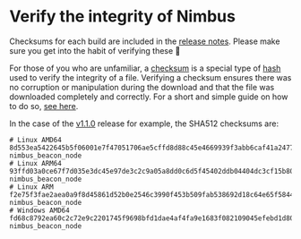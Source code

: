 # Verify the integrity of Nimbus

Checksums for each build are included in the [release notes](https://github.com/status-im/nimbus-eth2/releases/). Please make sure you get into the habit of verifying these 🙏

For those of you who are unfamiliar, a [checksum](https://en.wikipedia.org/wiki/Checksum) is a special type of [hash](https://en.wikipedia.org/wiki/Hash_function) used to verify the integrity of a file. Verifying a checksum ensures there was no corruption or manipulation during the download and that the file was downloaded completely and correctly. For a short and simple guide on how to do so, [see here](https://www.devdungeon.com/content/how-verify-checksum).

In the case of the [v1.1.0](https://github.com/status-im/nimbus-eth2/releases/tag/v1.1.0) release for example, the SHA512 checksums are:

```
# Linux AMD64
8d553ea5422645b5f06001e7f47051706ae5cffd8d88c45e4669939f3abb6caf41a2477431fce3e647265cdb4f8671fa360d392f423ac68ffb9459607eaab462  nimbus_beacon_node
# Linux ARM64
93ffd03a0ce67f7d035e3dc45e97de3c2c9a05a8dd0c6d5f45402ddb04404dc3cf15b80fee972f34152ef171ce97c40f794448bc779ca056081c945f71f19788  nimbus_beacon_node
# Linux ARM
f2e75f3fae2aea0a9f8d45861d52b0e2546c3990f453b509fab538692d18c64e65f58441c5492064fc371e0bc77de6bab970e05394cfd124417601b55cb4a825  nimbus_beacon_node
# Windows AMD64
fd68c8792ea60c2c72e9c2201745f9698bfd1dae4af4fa9e1683f082109045efebd1d80267f13cafeb1cd7414dc0f589a8a73f12161ac2758779369289d5a832  nimbus_beacon_node

```

